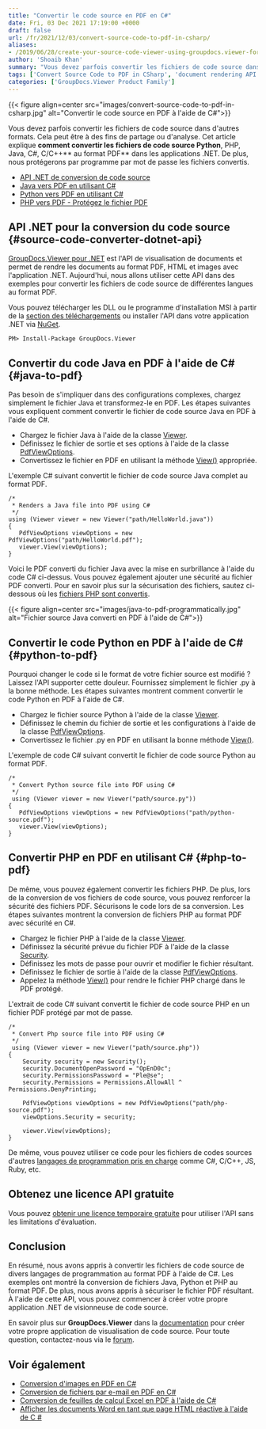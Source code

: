 ```yaml
---
title: "Convertir le code source en PDF en C#"
date: Fri, 03 Dec 2021 17:19:00 +0000
draft: false
url: /fr/2021/12/03/convert-source-code-to-pdf-in-csharp/
aliases:
- /2019/06/28/create-your-source-code-viewer-using-groupdocs.viewer-for-.net-19.6/
author: 'Shoaib Khan'
summary: "Vous devez parfois convertir les fichiers de code source dans d'autres formats. Cela peut être à des fins de partage ou d'analyse. Cet article explique **comment convertir les fichiers de code source Python**, PHP, Java, C#, C/C++** au format PDF** dans les applications .NET. De plus, nous protégerons par programme par mot de passe les fichiers convertis."
tags: ['Convert Source Code to PDF in CSharp', 'document rendering API', 'Java to PDF', 'PHP to PDF', 'Python Code to PDF', 'Source Code to PDF', 'source code viewer']
categories: ['GroupDocs.Viewer Product Family']
---
```




{{< figure align=center src="images/convert-source-code-to-pdf-in-csharp.jpg" alt="Convertir le code source en PDF à l'aide de C#">}}


Vous devez parfois convertir les fichiers de code source dans d'autres formats. Cela peut être à des fins de partage ou d'analyse. Cet article explique **comment convertir les fichiers de code source Python**, PHP, Java, C#, C/C++** au format PDF** dans les applications .NET. De plus, nous protégerons par programme par mot de passe les fichiers convertis.

* [API .NET de conversion de code source][1]
* [Java vers PDF en utilisant C#][2]
* [Python vers PDF en utilisant C#][3]
* [PHP vers PDF - Protégez le fichier PDF][4]

## API .NET pour la conversion du code source {#source-code-converter-dotnet-api}

[GroupDocs.Viewer pour .NET][5] est l'API de visualisation de documents et permet de rendre les documents au format PDF, HTML et images avec l'application .NET. Aujourd'hui, nous allons utiliser cette API dans des exemples pour convertir les fichiers de code source de différentes langues au format PDF.

Vous pouvez télécharger les DLL ou le programme d'installation MSI à partir de la [section des téléchargements][6] ou installer l'API dans votre application .NET via [NuGet][7].

```
PM> Install-Package GroupDocs.Viewer
```

## Convertir du code Java en PDF à l'aide de C# {#java-to-pdf}

Pas besoin de s'impliquer dans des configurations complexes, chargez simplement le fichier Java et transformez-le en PDF. Les étapes suivantes vous expliquent comment convertir le fichier de code source Java en PDF à l'aide de C#.

* Chargez le fichier Java à l'aide de la classe [Viewer][8].
* Définissez le fichier de sortie et ses options à l'aide de la classe [PdfViewOptions][9].
* Convertissez le fichier en PDF en utilisant la méthode [View()][10] appropriée.

L'exemple C# suivant convertit le fichier de code source Java complet au format PDF.

```
/*
 * Renders a Java file into PDF using C#
 */
using (Viewer viewer = new Viewer("path/HelloWorld.java"))
{
   PdfViewOptions viewOptions = new PdfViewOptions("path/HelloWorld.pdf");
   viewer.View(viewOptions);
}
```

Voici le PDF converti du fichier Java avec la mise en surbrillance à l'aide du code C# ci-dessus. Vous pouvez également ajouter une sécurité au fichier PDF converti. Pour en savoir plus sur la sécurisation des fichiers, sautez ci-dessous où les [fichiers PHP sont convertis][11].



{{< figure align=center src="images/java-to-pdf-programmatically.jpg" alt="Fichier source Java converti en PDF à l'aide de C#">}}


## Convertir le code Python en PDF à l'aide de C# {#python-to-pdf}

Pourquoi changer le code si le format de votre fichier source est modifié ? Laissez l'API supporter cette douleur. Fournissez simplement le fichier .py à la bonne méthode. Les étapes suivantes montrent comment convertir le code Python en PDF à l'aide de C#.

* Chargez le fichier source Python à l'aide de la classe [Viewer][12].
* Définissez le chemin du fichier de sortie et les configurations à l'aide de la classe [PdfViewOptions][13].
* Convertissez le fichier .py en PDF en utilisant la bonne méthode [View()][14].

L'exemple de code C# suivant convertit le fichier de code source Python au format PDF.

```
/*
 * Convert Python source file into PDF using C#
 */
 using (Viewer viewer = new Viewer("path/source.py"))
{
   PdfViewOptions viewOptions = new PdfViewOptions("path/python-source.pdf");
   viewer.View(viewOptions);
}
```

## Convertir PHP en PDF en utilisant C# {#php-to-pdf}

De même, vous pouvez également convertir les fichiers PHP. De plus, lors de la conversion de vos fichiers de code source, vous pouvez renforcer la sécurité des fichiers PDF. Sécurisons le code lors de sa conversion. Les étapes suivantes montrent la conversion de fichiers PHP au format PDF avec sécurité en C#.

* Chargez le fichier PHP à l'aide de la classe [Viewer][15].
* Définissez la sécurité prévue du fichier PDF à l'aide de la classe [Security][16].
* Définissez les mots de passe pour ouvrir et modifier le fichier résultant.
* Définissez le fichier de sortie à l'aide de la classe [PdfViewOptions][17].
* Appelez la méthode [View()][18] pour rendre le fichier PHP chargé dans le PDF protégé.

L'extrait de code C# suivant convertit le fichier de code source PHP en un fichier PDF protégé par mot de passe.

```
/*
 * Convert Php source file into PDF using C#
 */
 using (Viewer viewer = new Viewer("path/source.php"))
{
    Security security = new Security();
    security.DocumentOpenPassword = "OpEnD0c";
    security.PermissionsPassword = "Ple@se";
    security.Permissions = Permissions.AllowAll ^ Permissions.DenyPrinting;
    
    PdfViewOptions viewOptions = new PdfViewOptions("path/php-source.pdf");
    viewOptions.Security = security;
                    
    viewer.View(viewOptions);
}
```

De même, vous pouvez utiliser ce code pour les fichiers de codes sources d'autres [langages de programmation pris en charge][19] comme C#, C/C++, JS, Ruby, etc.

## Obtenez une licence API gratuite

Vous pouvez [obtenir une licence temporaire gratuite][20] pour utiliser l'API sans les limitations d'évaluation.

## Conclusion

En résumé, nous avons appris à convertir les fichiers de code source de divers langages de programmation au format PDF à l'aide de C#. Les exemples ont montré la conversion de fichiers Java, Python et PHP au format PDF. De plus, nous avons appris à sécuriser le fichier PDF résultant. À l'aide de cette API, vous pouvez commencer à créer votre propre application .NET de visionneuse de code source.

En savoir plus sur **GroupDocs.Viewer** dans la [documentation][21] pour créer votre propre application de visualisation de code source. Pour toute question, contactez-nous via le [forum][22].

## Voir également

* [Conversion d'images en PDF en C#][23]
* [Conversion de fichiers par e-mail en PDF en C#][24]
* [Conversion de feuilles de calcul Excel en PDF à l'aide de C#][25]
* [Afficher les documents Word en tant que page HTML réactive à l'aide de C #][26]







[1]: #source-code-converter-dotnet-api
[2]: #java-to-pdf
[3]: #python-to-pdf
[4]: #php-to-pdf
[5]: https://products.groupdocs.com/viewer/net/
[6]: https://downloads.groupdocs.com/viewer/net
[7]: https://www.nuget.org/packages/groupdocs.viewer
[8]: https://apireference.groupdocs.com/viewer/net/groupdocs.viewer/viewer
[9]: https://apireference.groupdocs.com/viewer/net/groupdocs.viewer.options/pdfviewoptions
[10]: https://apireference.groupdocs.com/viewer/net/groupdocs.viewer/viewer/methods/view
[11]: #php-to-pdf
[12]: https://apireference.groupdocs.com/viewer/net/groupdocs.viewer/viewer
[13]: https://apireference.groupdocs.com/viewer/net/groupdocs.viewer.options/pdfviewoptions
[14]: https://apireference.groupdocs.com/viewer/net/groupdocs.viewer/viewer/methods/view
[15]: https://apireference.groupdocs.com/viewer/net/groupdocs.viewer/viewer
[16]: https://apireference.groupdocs.com/viewer/net/groupdocs.viewer.options/security
[17]: https://apireference.groupdocs.com/viewer/net/groupdocs.viewer.options/pdfviewoptions
[18]: https://apireference.groupdocs.com/viewer/net/groupdocs.viewer/viewer/methods/view
[19]: https://docs.groupdocs.com/viewer/net/supported-document-formats/
[20]: https://purchase.groupdocs.com/temporary-license
[21]: https://docs.groupdocs.com/viewer
[22]: https://forum.groupdocs.com/
[23]: https://blog.groupdocs.com/2021/05/19/convert-images-to-pdf-in-csharp/
[24]: https://blog.groupdocs.com/2021/05/26/convert-eml-or-msg-file-to-pdf-in-csharp/
[25]: https://blog.groupdocs.com/2021/11/14/convert-excel-spreadsheets-to-pdf-using-csharp/
[26]: https://blog.groupdocs.com/2021/08/28/view-word-documents-as-html-responsive-page-using-csharp/


